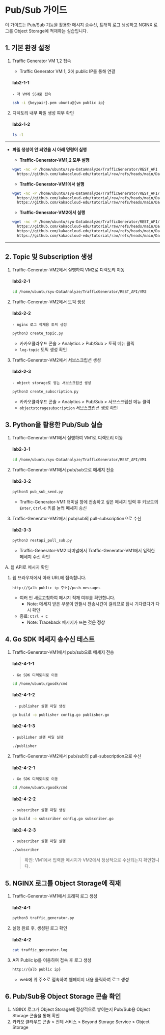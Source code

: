 
# Pub/Sub 가이드

이 가이드는 Pub/Sub 기능을 활용한 메시지 송수신, 트래픽 로그 생성하고 NGINX 로그를 Object Storage에 적재하는 실습입니다.


## 1. 기본 환경 설정
1. Traffic Generator VM 1,2 접속
    - Traffic Generator VM 1, 2에 public IP를 통해 연결
   #### **lab2-1-1**
       - 각 VM에 SSH로 접속
   ```bash
   ssh -i {keypair}.pem ubuntu@{vm public ip}
   ```
   
2. 디렉토리 내부 파일 생성 여부 확인
   #### **lab2-1-2**
   ```bash
   ls -l
   ```

---
- **파일 생성이 안 되었을 시 아래 명령어 실행**
  - **Traffic-Generator-VM1,2 모두 실행**
  ```bash
  wget -nc -P /home/ubuntu/syu-DataAnalyze/TrafficGenerator/REST_API \
    https://github.com/kakaocloud-edu/tutorial/raw/refs/heads/main/DataAnalyzeCourse/src/TrafficGenerator/REST_API/config.py
  ```

  - **Traffic-Generator-VM1에서 실행**
  ```bash
  wget -nc -P /home/ubuntu/syu-DataAnalyze/TrafficGenerator/REST_API/VM1 \
    https://github.com/kakaocloud-edu/tutorial/raw/refs/heads/main/DataAnalyzeCourse/src/TrafficGenerator/REST_API/VM1/pub_sub_send.py \
    https://github.com/kakaocloud-edu/tutorial/raw/refs/heads/main/DataAnalyzeCourse/src/TrafficGenerator/REST_API/VM1/traffic_generator.py
  ```

  - **Traffic-Generator-VM2에서 실행**
  ```bash
  wget -nc -P /home/ubuntu/syu-DataAnalyze/TrafficGenerator/REST_API/VM2 \
    https://github.com/kakaocloud-edu/tutorial/raw/refs/heads/main/DataAnalyzeCourse/src/TrafficGenerator/REST_API/VM2/create_subscription.py \
    https://github.com/kakaocloud-edu/tutorial/raw/refs/heads/main/DataAnalyzeCourse/src/TrafficGenerator/REST_API/VM2/create_topic.py \
    https://github.com/kakaocloud-edu/tutorial/raw/refs/heads/main/DataAnalyzeCourse/src/TrafficGenerator/REST_API/VM2/restapi_pull_sub.py
  ```
---


## 2. Topic 및 Subscription 생성

1. Traffic-Generator-VM2에서 실행하여 VM2로 디렉토리 이동
   #### **lab2-2-1**
   ```bash
   cd /home/ubuntu/syu-DataAnalyze/TrafficGenerator/REST_API/VM2
   ```

2. Traffic-Generator-VM2에서 토픽 생성
   #### **lab2-2-2**
       - nginx 로그 적재용 토픽 생성
   ```bash
   python3 create_topic.py
   ```
    - 카카오클라우드 콘솔 > Analytics > Pub/Sub > 토픽 메뉴 클릭
    - `log-topic` 토픽 생성 확인
      
3. Traffic-Generator-VM2에서 서브스크립션 생성
   #### **lab2-2-3**
       - object storage로 쌓는 서브스크립션 생성
   ```bash
   python3 create_subscription.py
   ```
    - 카카오클라우드 콘솔 > Analytics > Pub/Sub > 서브스크립션 메뉴 클릭
    - `objectstoragesubscription` 서브스크립션 생성 확인
  

## 3. Python을 활용한 Pub/Sub 실습

1. Traffic-Generator-VM1에서 실행하여 VM1로 디렉토리 이동
   #### **lab2-3-1**
   ```bash
   cd /home/ubuntu/syu-DataAnalyze/TrafficGenerator/REST_API/VM1
   ```

2. Traffic-Generator-VM1에서 pub/sub으로 메세지 전송
   #### **lab2-3-2**
   ```bash
   python3 pub_sub_send.py
   ```
    - Traffic-Generator-VM1 터미널 창에 전송하고 싶은 메세지 입력 후 키보드의 `Enter`, `Ctrl+D` 키를 눌러 메세지 송신

3. Traffic-Generator-VM2에서 pub/sub의 pull-subscription으로 수신
    #### **lab2-3-3**
    ```bash
    python3 restapi_pull_sub.py
    ```
    - Traffic-Generator-VM2 터미널에서 Traffic-Generator-VM1에서 입력한 메세지 수신 확인


A. 웹 API로 메시지 확인

1. 웹 브라우저에서 아래 URL에 접속합니다.
    ```
    http://{alb public ip 주소}/push-messages
    ```
    - 여러 번 새로고침하여 메시지 적재 여부를 확인합니다.
        - Note: 메세지 받은 부분이 안뜰시 전송시간이 걸리므로 잠시 기다렸다가 다시 확인
    - 종료: `Ctrl + C`
        - Note: Traceback 메시지가 뜨는 것은 정상
    

## 4. Go SDK 메세지 송수신 테스트
1. Traffic-Generator-VM1에서 pub/sub으로 메세지 전송
    #### **lab2-4-1-1**
       - Go SDK 디렉토리로 이동
    ```bash
    cd /home/ubuntu/gosdk/cmd
    ```

    #### **lab2-4-1-2**
        - publisher 실행 파일 생성
    ```bash
    go build -o publisher config.go publisher.go
    ```
    #### **lab2-4-1-3**
       - publisher 실행 파일 실행
    ```bash
    ./publisher
    ```

 4. Traffic-Generator-VM2에서 pub/sub의 pull-subscription으로 수신
    #### **lab2-4-2-1**
        - Go SDK 디렉토리로 이동
    ```bash
    cd /home/ubuntu/gosdk/cmd
    ```
    #### **lab2-4-2-2**
        - subscriber 실행 파일 생성
    ```bash
    go build -o subscriber config.go subscriber.go
    ```
    #### **lab2-4-2-3**
        - subscriber 실행 파일 실행
    ```bash
    ./subscriber
    ```
    
    > 확인: VM1에서 입력한 메시지가 VM2에서 정상적으로 수신되는지 확인합니다.


## 5. NGINX 로그를 Object Storage에 적재

1. Traffic-Generator-VM1에서 트래픽 로그 생성
    #### **lab2-4-1**
    ```bash
    python3 traffic_generator.py
    ```
    
2. 실행 완료 후, 생성된 로그 확인
    #### **lab2-4-2**
    ```bash
    cat traffic_generator.log
    ```

1. API Public ip를 이용하여 접속 후 로그 생성
   ```bash
   http://{alb public ip}
   ```
   - web에 위 주소로 접속하여 웹페이지 내용 클릭하여 로그 생성

## 6. Pub/Sub용 Object Storage 콘솔 확인
    
1. NGINX 로그가 Object Storage에 정상적으로 쌓이는지 Pub/Sub용 Object Storage 콘솔을 통해 확인
2. 카카오 클라우드 콘솔 > 전체 서비스 > Beyond Storage Service > Object Storage

